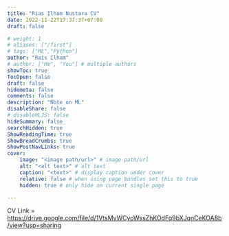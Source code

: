 ```yaml
---
title: "Rias Ilham Nustara CV"
date: 2022-11-22T17:37:37+07:00
draft: false

# weight: 1
# aliases: ["/first"]
# tags: ["ML","Python"]
author: "Rais Ilham"
# author: ["Me", "You"] # multiple authors
showToc: true
TocOpen: false
draft: false
hidemeta: false
comments: false
description: "Note on ML"
disableShare: false
# disableHLJS: false
hideSummary: false
searchHidden: true
ShowReadingTime: true
ShowBreadCrumbs: true
ShowPostNavLinks: true
cover:
    image: "<image path/url>" # image path/url
    alt: "<alt text>" # alt text
    caption: "<text>" # display caption under cover
    relative: false # when using page bundles set this to true
    hidden: true # only hide on current single page

---
```


CV Link = https://drive.google.com/file/d/1VtsMvWCyoWssZhKOdFq9bXJqnCeKOA8b/view?usp=sharing
